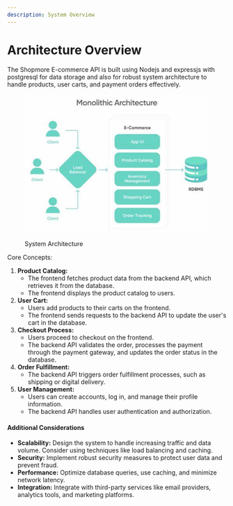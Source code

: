```yaml
---
description: System Overview
---
```


# &#x20;Architecture  Overview

The Shopmore E-commerce API is built using Nodejs and expressjs with postgresql for data storage and also for  robust system architecture to handle products, user carts, and payment orders effectively.

<div data-full-width="true">

<figure><img src="../.gitbook/assets/system architecture.jfif" alt=""><figcaption><p>System Architecture</p></figcaption></figure>

</div>





Core Concepts:

1. **Product Catalog:**
   * The frontend fetches product data from the backend API, which retrieves it from the database.
   * The frontend displays the product catalog to users.
2. **User Cart:**
   * Users add products to their carts on the frontend.
   * The frontend sends requests to the backend API to update the user's cart in the database.
3. **Checkout Process:**
   * Users proceed to checkout on the frontend.
   * The backend API validates the order, processes the payment through the payment gateway, and updates the order status in the database.
4. **Order Fulfillment:**
   * The backend API triggers order fulfillment processes, such as shipping or digital delivery.
5. **User Management:**
   * Users can create accounts, log in, and manage their profile information.
   * The backend API handles user authentication and authorization.

#### Additional Considerations

* **Scalability:** Design the system to handle increasing traffic and data volume. Consider using techniques like load balancing and caching.
* **Security:** Implement robust security measures to protect user data and prevent fraud.
* **Performance:** Optimize database queries, use caching, and minimize network latency.
* **Integration:** Integrate with third-party services like email providers, analytics tools, and marketing platforms.
